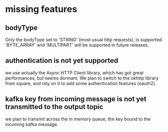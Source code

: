 # missing features

## bodyType
Only the bodyType set to 'STRING' (most usual http requests), is supported.
'BYTE_ARRAY' and 'MULTIPART' will be supported in future releases.


## authentication is not yet supported

we use actually the Async HTTP Client library, which has got great performances, but seems dormant.
We plan to switch to the okhttp library from square, and rely on it to add some authentication features (oauth2).

## kafka key from incoming message is not yet transmitted to the output topic

we plan to transmit across the in memory queue, the key bound to the incoming kafka message. 